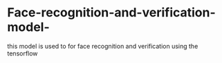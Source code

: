 # Face-recognition-and-verification-model-
this model is used to for face recognition and verification using the tensorflow 
